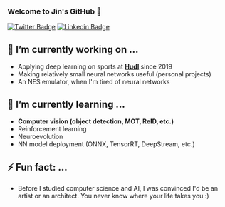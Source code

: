 ### Welcome to Jin's GitHub 👋

[![Twitter Badge](https://img.shields.io/badge/-Twitter-1877f2?style=flat-square&logo=twitter&logoColor=white&link=https://twitter.com/jinyeom95/)](https://twitter.com/utilforever/)
[![Linkedin Badge](https://img.shields.io/badge/-LinkedIn-blue?style=flat-square&logo=Linkedin&logoColor=white&link=https://www.linkedin.com/in/jin-yeom-510157125/)](https://www.linkedin.com/in/jin-yeom-510157125/)


<!--
**jinyeom/jinyeom** is a ✨ _special_ ✨ repository because its `README.md` (this file) appears on your GitHub profile.

Here are some ideas to get you started:

- 🔭 I’m currently working on ...
- 🌱 I’m currently learning ...
- 👯 I’m looking to collaborate on ...
- 🤔 I’m looking for help with ...
- 💬 Ask me about ...
- 📫 How to reach me: ...
- 😄 Pronouns: ...
- ⚡ Fun fact: ...
-->

## 🔭 I’m currently working on ...
- Applying deep learning on sports at **[Hudl](https://www.hudl.com/)** since 2019
- Making relatively small neural networks useful (personal projects)
- An NES emulator, when I'm tired of neural networks

## 🌱 I’m currently learning ...
- **Computer vision (object detection, MOT, ReID, etc.)**
- Reinforcement learning
- Neuroevolution
- NN model deployment (ONNX, TensorRT, DeepStream, etc.)

## ⚡ Fun fact: ...
- Before I studied computer science and AI, I was convinced I'd be an artist or an architect. You never know where your life takes you :)
